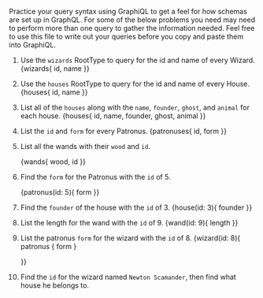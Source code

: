 Practice your query syntax using GraphiQL to get a feel for how schemas are set up in GraphQL. For some of the below problems you need may need to perform more than one query to gather the information needed. Feel free to use this file to write out your queries before you copy and paste them into GraphiQL.

1. Use the `wizards` RootType to query for the id and name of every Wizard.
  {wizards{
    id,
    name
  }}

2. Use the `houses` RootType to query for the id and name of every House.
  {houses{
    id,
    name
  }}

3. List all of the `houses` along with the `name`, `founder`, `ghost`, and `animal` for each house.
  {houses{
    id,
    name,
    founder,
    ghost,
    animal
  }}
4. List the `id` and `form` for every Patronus.
    {patronuses{
        id,
        form
    }}

    

5. List all the wands with their `wood` and `id`.

    {wands{
        wood,
        id
    }}

    

6. Find the `form` for the Patronus with the `id` of 5.

    {patronus(id: 5){
        form
    }}

    

7. Find the `founder` of the house with the `id` of 3.
    {house(id: 3){
        founder
    }}
    


8. List the length for the wand with the `id` of 9.
    {wand(id: 9){
        length
    }}


9. List the patronus `form` for the wizard with the `id` of 8.
     {wizard(id: 8){
  	patronus {
  	  form
  	}
        
    }}

10. Find the `id` for the wizard named `Newton Scamander`, then find what house he belongs to.
   